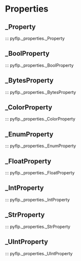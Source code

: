 # Properties

## _Property
::: pyflp._properties._Property

## _BoolProperty
::: pyflp._properties._BoolProperty

## _BytesProperty
::: pyflp._properties._BytesProperty

## _ColorProperty
::: pyflp._properties._ColorProperty

## _EnumProperty
::: pyflp._properties._EnumProperty

## _FloatProperty
::: pyflp._properties._FloatProperty

## _IntProperty
::: pyflp._properties._IntProperty

## _StrProperty
::: pyflp._properties._StrProperty

## _UIntProperty
::: pyflp._properties._UIntProperty
